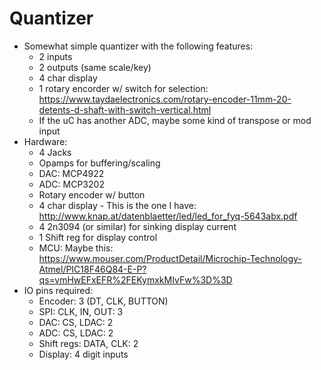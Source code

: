 # Quantizer

- Somewhat simple quantizer with the following features:
    - 2 inputs
    - 2 outputs (same scale/key)
    - 4 char display
    - 1 rotary encorder w/ switch for selection: https://www.taydaelectronics.com/rotary-encoder-11mm-20-detents-d-shaft-with-switch-vertical.html
    - If the uC has another ADC, maybe some kind of transpose or mod input
- Hardware:
    - 4 Jacks
    - Opamps for buffering/scaling
    - DAC: MCP4922
    - ADC: MCP3202
    - Rotary encoder w/ button
    - 4 char display - This is the one I have: http://www.knap.at/datenblaetter/led/led_for_fyq-5643abx.pdf
    - 4 2n3094 (or similar) for sinking display current
    - 1 Shift reg for display control
    - MCU: Maybe this: https://www.mouser.com/ProductDetail/Microchip-Technology-Atmel/PIC18F46Q84-E-P?qs=vmHwEFxEFR%2FEKymxkMIvFw%3D%3D
- IO pins required:
    - Encoder: 3 (DT, CLK, BUTTON)
    - SPI: CLK, IN, OUT: 3
    - DAC: CS, LDAC: 2
    - ADC: CS, LDAC: 2
    - Shift regs: DATA, CLK: 2
    - Display: 4 digit inputs
